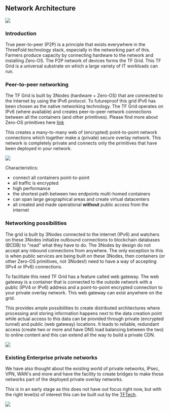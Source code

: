 ## Network Architecture

![](./img/network_funny.png)

### Introduction
True peer-to-peer (P2P) is a principle that exists everywhere in the ThreeFold technology stack, especially in the networking part of this.  Farmers produce capacity by connecting hardware to the network and installing Zero-OS.  The P2P network of devices forms the TF Grid.  This TF Grid is a universal substrate on which a large variety of IT workloads can run.

### Peer-to-peer networking
The TF Grid is built by 3Nodes (hardware + Zero-OS) that are connected to the Internet by using the IPv6 protocol.  To futureproof this grid IPv6 has been chosen as the native networking technology.  The TF Grid operates on IPv6 (where available) and creates peer-to-peer network connections between all the containers (and other primitives). Please find more about Zero-OS primitives here [link]() 
<!--
 TODO #43 Insert link to Zero-OS primitives
-->

This creates a many-to-many web of (encrypted) point-to-point network connections which together make a (private) secure overlay network.  This network is completely private and connects only the primitives that have been deployed in your network.

![](./img/network_architecture2.png)

Characteristics:
- connect all containers point-to-point
- all traffic is encrypted
- high performance
- the shortest path between two endpoints multi-homed containers
- can span large geographical areas and create virtual datacenters
- all created and made operational **without** public access from the internet

### Networking possibilities 
The grid is built by 3Nodes connected to the internet (IPv6) and watchers on these 3Nodes initialize outbound connections to blockchain databases (BCDB) to "read" what they have to do.  The 3Nodes by design do not accept any inbound connections from anywhere.  The only exception to this is when public services are being built on these 3Nodes, then containers (or other Zero-OS primitives, not 3Nodes!) need to have a way of accepting (IPv4 or IPv6) connections.

To facilitate this need TF Grid has a feature called web gateway.  The web gateway is a container that is connected to the outside network with a public (IPV4 or IPv6) address and a point-to-point encrypted connection to your private overlay network.  This web gateway can exist anywhere on the grid.

This provides ample possibilities to create distributed architectures where processing and storing information happens next to the data creation point while actual access to this data can be provided through private (encrypted tunnel) and public (web gateway) locations. It leads to reliable, redundant access (create two or more and have DNS load balancing between the two) to online content and this can extend all the way to build a private CDN.

![](./img/network_architecture4.png)

### Existing Enterprise private networks
We have also thought about the existing world of private networks, IPsec, VPN, WAN's and more and have the facility to create bridges to make those networks part of the deployed private overlay networks.

This is in an early stage as this does not have out focus right now, but with the right level(s) of interest this can be built out by the [TFTech](http://www.threefold.tech).

![](./img/network_architecture.png)





